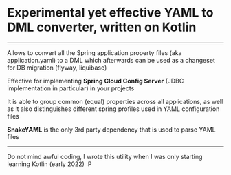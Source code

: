 # Experimental yet effective YAML to DML converter, written on Kotlin

****

Allows to convert all the Spring application property files (aka application.yaml) to a DML which afterwards can be used as a changeset for DB migration (flyway, liquibase)

Effective for implementing **Spring Cloud Config Server** (JDBC implementation in particular) in your projects

It is able to group common (equal) properties across all applications, as well as it also distinguishes different spring profiles used in YAML configuration files

**SnakeYAML** is the only 3rd party dependency that is used to parse YAML files

****

Do not mind awful coding, I wrote this utility when I was only starting learning Kotlin (early 2022) :P
